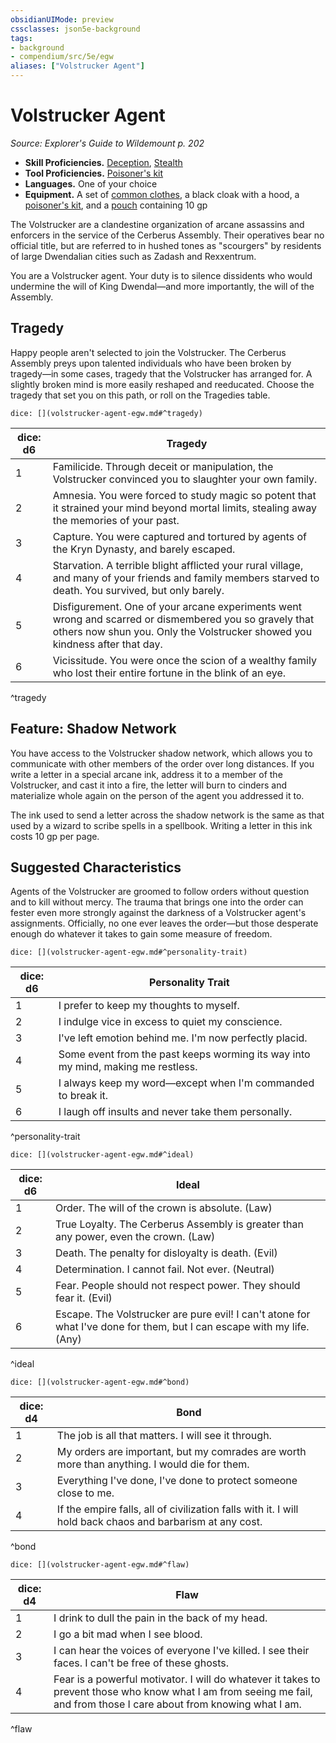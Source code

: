 ```yaml
---
obsidianUIMode: preview
cssclasses: json5e-background
tags:
- background
- compendium/src/5e/egw
aliases: ["Volstrucker Agent"]
---
```

# Volstrucker Agent
*Source: Explorer's Guide to Wildemount p. 202*  

- **Skill Proficiencies.** [Deception](Mechanics/Rules/skills.md#Deception), [Stealth](Mechanics/Rules/skills.md#Stealth)  
- **Tool Proficiencies.** [Poisoner's kit](Mechanics/items/poisoners-kit.md)  
- **Languages.** One of your choice  
- **Equipment.** A set of [common clothes](Mechanics/items/common-clothes.md), a black cloak with a hood, a [poisoner's kit](Mechanics/items/poisoners-kit.md), and a [pouch](Mechanics/items/pouch.md) containing 10 gp  

The Volstrucker are a clandestine organization of arcane assassins and enforcers in the service of the Cerberus Assembly. Their operatives bear no official title, but are referred to in hushed tones as "scourgers" by residents of large Dwendalian cities such as Zadash and Rexxentrum.

You are a Volstrucker agent. Your duty is to silence dissidents who would undermine the will of King Dwendal—and more importantly, the will of the Assembly.

## Tragedy

Happy people aren't selected to join the Volstrucker. The Cerberus Assembly preys upon talented individuals who have been broken by tragedy—in some cases, tragedy that the Volstrucker has arranged for. A slightly broken mind is more easily reshaped and reeducated. Choose the tragedy that set you on this path, or roll on the Tragedies table.

`dice: [](volstrucker-agent-egw.md#^tragedy)`

| dice: d6 | Tragedy |
|----------|---------|
| 1 | Familicide. Through deceit or manipulation, the Volstrucker convinced you to slaughter your own family. |
| 2 | Amnesia. You were forced to study magic so potent that it strained your mind beyond mortal limits, stealing away the memories of your past. |
| 3 | Capture. You were captured and tortured by agents of the Kryn Dynasty, and barely escaped. |
| 4 | Starvation. A terrible blight afflicted your rural village, and many of your friends and family members starved to death. You survived, but only barely. |
| 5 | Disfigurement. One of your arcane experiments went wrong and scarred or dismembered you so gravely that others now shun you. Only the Volstrucker showed you kindness after that day. |
| 6 | Vicissitude. You were once the scion of a wealthy family who lost their entire fortune in the blink of an eye. |
^tragedy

## Feature: Shadow Network

You have access to the Volstrucker shadow network, which allows you to communicate with other members of the order over long distances. If you write a letter in a special arcane ink, address it to a member of the Volstrucker, and cast it into a fire, the letter will burn to cinders and materialize whole again on the person of the agent you addressed it to.

The ink used to send a letter across the shadow network is the same as that used by a wizard to scribe spells in a spellbook. Writing a letter in this ink costs 10 gp per page.

## Suggested Characteristics

Agents of the Volstrucker are groomed to follow orders without question and to kill without mercy. The trauma that brings one into the order can fester even more strongly against the darkness of a Volstrucker agent's assignments. Officially, no one ever leaves the order—but those desperate enough do whatever it takes to gain some measure of freedom.

`dice: [](volstrucker-agent-egw.md#^personality-trait)`

| dice: d6 | Personality Trait |
|----------|-------------------|
| 1 | I prefer to keep my thoughts to myself. |
| 2 | I indulge vice in excess to quiet my conscience. |
| 3 | I've left emotion behind me. I'm now perfectly placid. |
| 4 | Some event from the past keeps worming its way into my mind, making me restless. |
| 5 | I always keep my word—except when I'm commanded to break it. |
| 6 | I laugh off insults and never take them personally. |
^personality-trait

`dice: [](volstrucker-agent-egw.md#^ideal)`

| dice: d6 | Ideal |
|----------|-------|
| 1 | Order. The will of the crown is absolute. (Law) |
| 2 | True Loyalty. The Cerberus Assembly is greater than any power, even the crown. (Law) |
| 3 | Death. The penalty for disloyalty is death. (Evil) |
| 4 | Determination. I cannot fail. Not ever. (Neutral) |
| 5 | Fear. People should not respect power. They should fear it. (Evil) |
| 6 | Escape. The Volstrucker are pure evil! I can't atone for what I've done for them, but I can escape with my life. (Any) |
^ideal

`dice: [](volstrucker-agent-egw.md#^bond)`

| dice: d4 | Bond |
|----------|------|
| 1 | The job is all that matters. I will see it through. |
| 2 | My orders are important, but my comrades are worth more than anything. I would die for them. |
| 3 | Everything I've done, I've done to protect someone close to me. |
| 4 | If the empire falls, all of civilization falls with it. I will hold back chaos and barbarism at any cost. |
^bond

`dice: [](volstrucker-agent-egw.md#^flaw)`

| dice: d4 | Flaw |
|----------|------|
| 1 | I drink to dull the pain in the back of my head. |
| 2 | I go a bit mad when I see blood. |
| 3 | I can hear the voices of everyone I've killed. I see their faces. I can't be free of these ghosts. |
| 4 | Fear is a powerful motivator. I will do whatever it takes to prevent those who know what I am from seeing me fail, and from those I care about from knowing what I am. |
^flaw
